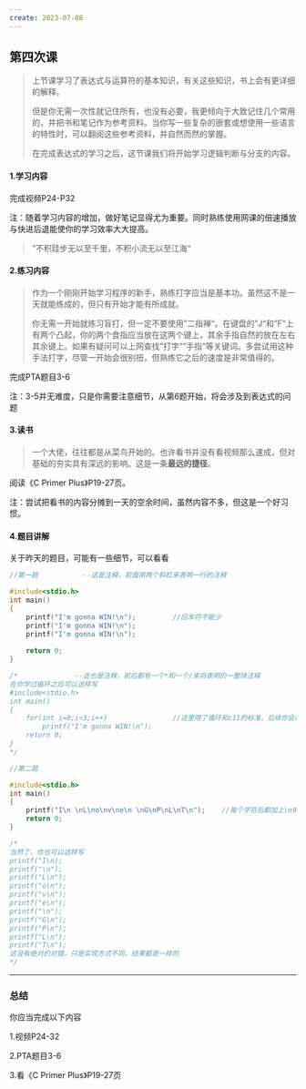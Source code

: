 ```yaml
---
create: 2023-07-08
---
```

## 第四次课

>上节课学习了表达式与运算符的基本知识，有关这些知识，书上会有更详细的解释。
>
>但是你无需一次性就记住所有，也没有必要，我更倾向于大致记住几个常用的，并把书和笔记作为参考资料。当你写一些复杂的嵌套或想使用一些语言的特性时，可以翻阅这些参考资料，并自然而然的掌握。
>
>在完成表达式的学习之后，这节课我们将开始学习逻辑判断与分支的内容。

#### 1.学习内容

完成视频P24-P32

注：随着学习内容的增加，做好笔记显得尤为重要。同时熟练使用网课的倍速播放与快进后退能使你的学习效率大大提高。

> ”不积跬步无以至千里，不积小流无以至江海“

#### 2.练习内容

> 作为一个刚刚开始学习程序的新手，熟练打字应当是基本功。虽然这不是一天就能练成的，但只有开始才能有所成就。
>
> 你无需一开始就练习盲打，但一定不要使用”二指禅“。在键盘的”J“和”F“上有两个凸起，你的两个食指应当放在这两个键上，其余手指自然的放在左右其余键上。如果有疑问可以上网查找”打字“”手指“等关键词。多尝试用这种手法打字，尽管一开始会很别扭，但熟练它之后的速度是非常值得的。

完成PTA题目3-6

注：3-5并无难度，只是你需要注意细节，从第6题开始，将会涉及到表达式的问题

#### 3.读书

> 一个大佬，往往都是从菜鸟开始的。也许看书并没有看视频那么速成，但对基础的夯实具有深远的影响。这是一条**最远的捷径**。

阅读《C Primer Plus》P19-27页。

注：尝试把看书的内容分摊到一天的空余时间，虽然内容不多，但这是一个好习惯。

#### 4.题目讲解

关于昨天的题目，可能有一些细节，可以看看

```c
//第一题			--这是注释，前面用两个斜杠来表明一行的注释

#include<stdio.h>
int main()
{
    printf("I'm gonna WIN!\n");			//回车符不能少
    printf("I'm gonna WIN!\n");
    printf("I'm gonna WIN!\n");
    
    return 0;
}

/*				--这也是注释，前后都有一个*和一个/来将表明的一整块注释
在你学过循环之后可以这样写
#include<stdio.h>
int main()
{
	for(int i=0;i<3;i++)				//这里用了循环和c11的标准，后续你会逐渐学到
    	printf("I'm gonna WIN!\n");	
    return 0;
}
*/
```

```c
//第二题

#include<stdio.h>
int main()
{
    printf("I\n \nL\no\nv\ne\n \nG\nP\nL\nT\n");	//每个字符后都加上\n换行
    return 0;
}

/*
当然了，你也可以这样写
printf("I\n);
printf("\n");
printf("L\n");
printf("o\n");
printf("v\n");
printf("e\n");
printf("\n");
printf("G\n");
printf("P\n");
printf("L\n");
printf("T\n");
这没有绝对的对错，只是实现方式不同，结果都是一样的
*/
```

---

### 总结

你应当完成以下内容

1.视频P24-32

2.PTA题目3-6

3.看《C Primer Plus》P19-27页